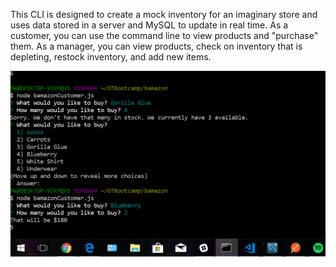 This CLI is designed to create a mock inventory for an imaginary store and uses data stored in a server and MySQL to update in real time. 
As a customer, you can use the command line to view products and "purchase" them.
As a manager, you can view products, check on inventory that is depleting, restock inventory, and add new items. 

![Customer functions](./images/customer.png "Customer functions")
